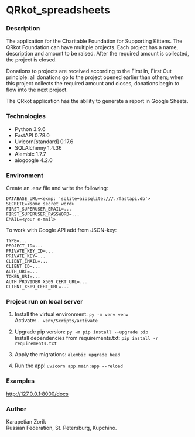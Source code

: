 # QRkot_spreadsheets

### Description
The application for the Charitable Foundation for Supporting Kittens.
The QRkot Foundation can have multiple projects. Each project has a name, 
description and amount to be raised. After the required amount is collected, 
the project is closed.

Donations to projects are received according to the First In, First Out principle:
all donations go to the project opened earlier than others; when this project collects
the required amount and closes, donations begin to flow into the next project.

The QRkot application has the ability to generate a report in Google Sheets.

### Technologies
- Python            3.9.6
- FastAPI           0.78.0
- Uvicorn[standard] 0.17.6
- SQLAlchemy        1.4.36
- Alembic           1.7.7
- aiogoogle         4.2.0


### Environment 
   Create an .env file and write the following:
   ```
   DATABASE_URL=<exmp: 'sqlite+aiosqlite:///./fastapi.db'>
   SECRETE=<some secret word>
   FIRST_SUPERUSER_EMAIL=...
   FIRST_SUPERUSER_PASSWORD=...
   EMAIL=<your e-mail>
   ```
   To work with Google API add from JSON-key:
   ```
   TYPE=...
   PROJECT_ID=...
   PRIVATE_KEY_ID=...
   PRIVATE_KEY=...
   CLIENT_EMAIL=...
   CLIENT_ID=...
   AUTH_URI=...
   TOKEN_URI=...
   AUTH_PROVIDER_X509_CERT_URL=...
   CLIENT_X509_CERT_URL=...
   ```


### Project run on local server
1. Install the virtual environment:
```py -m venv venv```    
   Activate: 
```. venv/Scripts/activate```

2. Upgrade pip version:
```py -m pip install --upgrade pip```    
   Install dependencies from requirements.txt:
```pip install -r requirements.txt```

3. Apply the migrations:
```alembic upgrade head``` 

5. Run the app!
```uvicorn app.main:app --reload```


### Examples
http://127.0.0.1:8000/docs


### Author
Karapetian Zorik   
Russian Federation, St. Petersburg, Kupchino.